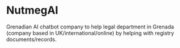 # NutmegAI
Grenadian AI chatbot company to help legal department in Grenada (company based in UK/international/online) by helping with registry documents/records.
